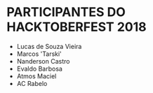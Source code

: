 # PARTICIPANTES DO HACKTOBERFEST 2018

- Lucas de Souza Vieira
- Marcos 'Tarski'
- Nanderson Castro
- Evaldo Barbosa
- Atmos Maciel
- AC Rabelo

